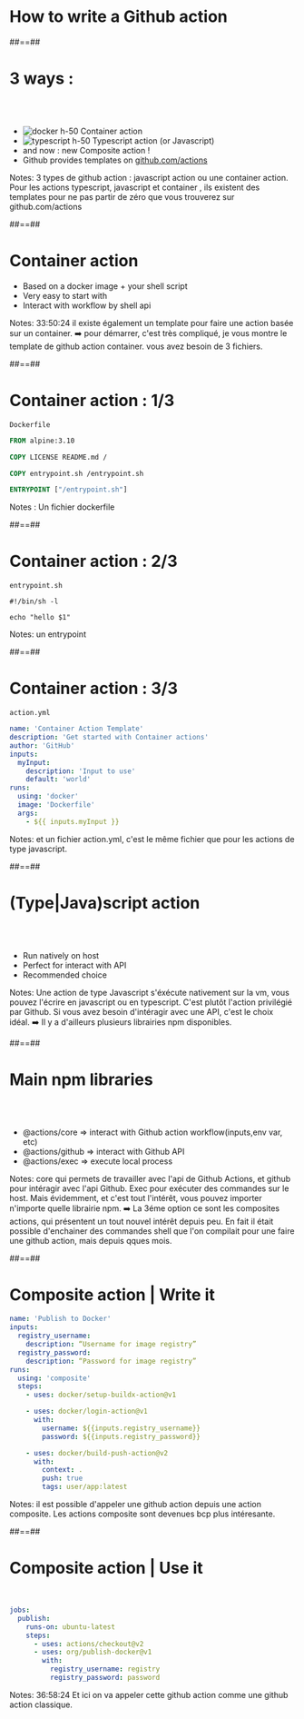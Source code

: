 <!-- .slide: class="transition sfeir-bg-red" -->

# How to write a Github action

##==##

# 3 ways :

<br><br>

- ![docker h-50](./assets/images/docker-logo.png) Container action
- ![typescript h-50](./assets/images/ts-logo.png) Typescript action (or Javascript)
- and now : new Composite action !
- Github provides templates on [github.com/actions](https://github.com/actions)
<!-- .element: class="list-fragment" -->

Notes: 3 types de github action : javascript action ou une container action. Pour les actions typescript, javascript et container , ils existent des templates pour ne pas partir de zéro que vous trouverez sur github.com/actions

##==##

# Container action

- Based on a docker image + your shell script
- Very easy to start with
- Interact with workflow by shell api
<!-- .element: class="list-fragment" -->

<!-- * Only compatible with Linux Host
- A fewer longer to start -->

Notes: 33:50:24 il existe également un template pour faire une action basée sur un container. ➡️ pour démarrer, c'est très compliqué, je vous montre le template de github action container. vous avez besoin de 3 fichiers. 

##==##

# Container action : 1/3

<!-- .slide: class="with-code" -->

`Dockerfile`

```Dockerfile
FROM alpine:3.10

COPY LICENSE README.md /

COPY entrypoint.sh /entrypoint.sh

ENTRYPOINT ["/entrypoint.sh"]
```

<!-- .element: class="big-code" -->
Notes : Un fichier dockerfile

##==##

<!-- .slide: class="with-code" -->

# Container action : 2/3

`entrypoint.sh`

```shell
#!/bin/sh -l

echo "hello $1"
```

<!-- .element: class="big-code" -->

Notes: un entrypoint

##==##

<!-- .slide: class="with-code max-height" -->

# Container action : 3/3

`action.yml`

```yaml
name: 'Container Action Template'
description: 'Get started with Container actions'
author: 'GitHub'
inputs:
  myInput:
    description: 'Input to use'
    default: 'world'
runs:
  using: 'docker'
  image: 'Dockerfile'
  args:
    - ${{ inputs.myInput }}
```

Notes: et un fichier action.yml, c'est le même fichier que pour les actions de type javascript. 

##==##

# (Type|Java)script action

<br><br>

- Run natively on host
- Perfect for interact with API
- Recommended choice
<!-- .element: class="list-fragment" -->

<!-- * Faster than container action
- Run on every runner -->

Notes: Une action de type Javascript s'éxécute nativement sur la vm, vous pouvez l'écrire en javascript ou en typescript. C'est plutôt l'action privilégié par Github. Si vous avez besoin d'intéragir avec une API, c'est le choix idéal. ➡️ Il y a d'ailleurs plusieurs librairies npm disponibles.

##==##

# Main npm libraries

<br><br>

- @actions/core => interact with Github action workflow(inputs,env var, etc)
- @actions/github => interact with Github API
- @actions/exec => execute local process
<!-- .element: class="list-fragment" -->

Notes: core qui permets de travailler avec l'api de Github Actions, et github pour intéragir avec l'api Github. Exec pour exécuter des commandes sur le host. Mais évidemment, et c'est tout l'intérêt, vous pouvez importer n'importe quelle librairie npm. ➡️ La 3éme option ce sont les composites actions, qui présentent un tout nouvel intérêt depuis peu. En fait il était possible d'enchainer des commandes shell que l'on compilait pour une faire une github action, mais depuis qques mois. 

##==##

<!-- .slide: class="with-code max-height" -->

# Composite action | Write it

```yaml
name: 'Publish to Docker'
inputs:
  registry_username:
    description: “Username for image registry”
  registry_password:
    description: “Password for image registry”
runs:
  using: 'composite'
  steps:
    - uses: docker/setup-buildx-action@v1

    - uses: docker/login-action@v1
      with:
        username: ${{inputs.registry_username}}
        password: ${{inputs.registry_password}}

    - uses: docker/build-push-action@v2
      with:
        context: .
        push: true
        tags: user/app:latest
```

Notes: il est possible d'appeler une github action depuis une action composite. Les actions composite sont devenues bcp plus intéresante.

##==##

# Composite action | Use it

<!-- .slide: class="with-code max-height" -->

<br>

```yaml
jobs:
  publish:
    runs-on: ubuntu-latest
    steps:
      - uses: actions/checkout@v2
      - uses: org/publish-docker@v1
        with:
          registry_username: registry
          registry_password: password
```

<!-- .element: class="big-code" -->

Notes: 36:58:24 Et ici on va appeler cette github action comme une github action classique.
